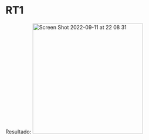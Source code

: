 # RT1
Resultado:
<img width="300" alt="Screen Shot 2022-09-11 at 22 08 31" src="https://user-images.githubusercontent.com/64100118/189572279-9e114d72-c1df-4667-8008-340c41a2e65e.png">

